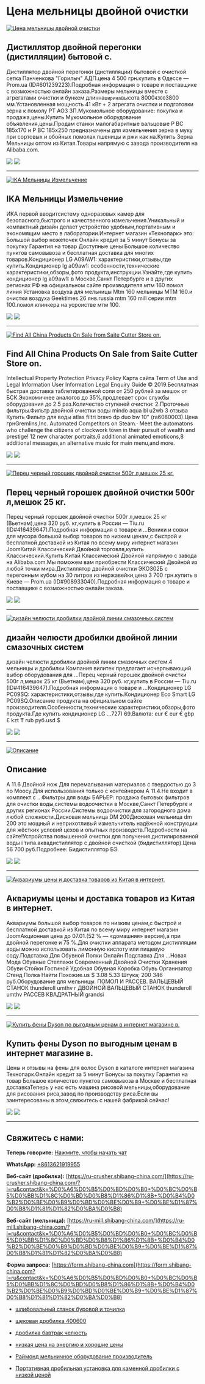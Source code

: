 # Цена мельницы двойной очистки

<a href="https://swt.shibang-china.com/?l=ru&img&k=%D0%A6%D0%B5%D0%BD%D0%B0+%D0%BC%D0%B5%D0%BB%D1%8C%D0%BD%D0%B8%D1%86%D1%8B+%D0%B4%D0%B2%D0%BE%D0%B9%D0%BD%D0%BE%D0%B9+%D0%BE%D1%87%D0%B8%D1%81%D1%82%D0%BA%D0%B8" target="_blank">![Цена мельницы двойной очистки](http://static.shibang-china.com/all-800x300/537.jpg)</a>

## Дистиллятор двойной перегонки (дистилляции) бытовой с.
Дистиллятор двойной перегонки (дистилляции) бытовой с очисткой сетка Панченкова &quot;Горилыч&quot; АДП.цена 4 500 грн.купить в Одессе — Prom.ua (ID#601239223).Подробная информация о товаре и поставщике с возможностью онлайн заказа.Размеры мельницы вместе с агрегатами очистки и бункем длинна`ширина`высота 8000`4300`3800 мм.Установленная мощность 41 кВт + 2 агрегата очистки и подготовки зерна к помолу РТ АОЗ ЗП.Мукомольное оборудование: покупка и продажа,цены.Купить Мукомольное оборудование объявления,цены.Продам станки малогабаритные вальцовые Р ВС 185х170 и Р ВС 185х250 предназначены для измельчения зерна в муку при сортовых и обойных помолах пшеницы и ржи как на.Купить Зерна Мельницы оптом из Китая.Товары напрямую с завода производителя на Alibaba.com.


<a href="https://whatsapp.shibangsoft.com/WhatsApp.php" target="_blank" title="WhatsApp">![](http://static.shibang-china.com/icon/whatsapp.png)</a> <a href="https://swt.shibang-china.com/?l=ru&icon&k=%D0%A6%D0%B5%D0%BD%D0%B0+%D0%BC%D0%B5%D0%BB%D1%8C%D0%BD%D0%B8%D1%86%D1%8B+%D0%B4%D0%B2%D0%BE%D0%B9%D0%BD%D0%BE%D0%B9+%D0%BE%D1%87%D0%B8%D1%81%D1%82%D0%BA%D0%B8" target="_blank">![](http://static.shibang-china.com/icon/chat-ru.png)</a>

---

<a href="https://swt.shibang-china.com/?l=ru&img&k=%D0%A6%D0%B5%D0%BD%D0%B0+%D0%BC%D0%B5%D0%BB%D1%8C%D0%BD%D0%B8%D1%86%D1%8B+%D0%B4%D0%B2%D0%BE%D0%B9%D0%BD%D0%BE%D0%B9+%D0%BE%D1%87%D0%B8%D1%81%D1%82%D0%BA%D0%B8" target="_blank">![IKA Мельницы Измельчение](http://static.shibang-china.com/all-800x300/844.jpg)</a>

## IKA Мельницы Измельчение
ИКА первой вводитсистему одноразовых камер для безопасного,быстрого и качественного измельчения.Уникальный и компактный дизайн делает устройство удобным,портативным и экономящим место в лаборатории.Интернет магазин &#171;Технопарк&#187; это: Большой выбор ножеточек Онлайн кредит за 5 минут Бонусы за покупку Гарантия на товар Доступные цены Большое количество пунктов самовывоза и бесплатная доставка для многих товаров.Кондиционер LG A09AW1: характеристики,отзывы,где купить.Кондиционер lg a09aw1: особенности,технические характеристики,обзоры,фото продукта,инструкции.Узнайте,где купить кондиционер lg a09aw1: в Москве,Санкт Петербурге и в других регионах РФ на официальном сайте производителя.мтм 160 помол линия Установка воздуха для мельницы Mtm 160 мельницы МТМ 160.и очистки воздуха Geektimes.26 янв.russia mtm 160 mill серии mtm 100.помол клинкера на усроистве мтм 100.


<a href="https://whatsapp.shibangsoft.com/WhatsApp.php" target="_blank" title="WhatsApp">![](http://static.shibang-china.com/icon/whatsapp.png)</a> <a href="https://swt.shibang-china.com/?l=ru&icon&k=%D0%A6%D0%B5%D0%BD%D0%B0+%D0%BC%D0%B5%D0%BB%D1%8C%D0%BD%D0%B8%D1%86%D1%8B+%D0%B4%D0%B2%D0%BE%D0%B9%D0%BD%D0%BE%D0%B9+%D0%BE%D1%87%D0%B8%D1%81%D1%82%D0%BA%D0%B8" target="_blank">![](http://static.shibang-china.com/icon/chat-ru.png)</a>

---

<a href="https://swt.shibang-china.com/?l=ru&img&k=%D0%A6%D0%B5%D0%BD%D0%B0+%D0%BC%D0%B5%D0%BB%D1%8C%D0%BD%D0%B8%D1%86%D1%8B+%D0%B4%D0%B2%D0%BE%D0%B9%D0%BD%D0%BE%D0%B9+%D0%BE%D1%87%D0%B8%D1%81%D1%82%D0%BA%D0%B8" target="_blank">![Find All China Products On Sale from Saite Cutter Store on.](http://static.shibang-china.com/all-800x300/1316.jpg)</a>

## Find All China Products On Sale from Saite Cutter Store on.
Intellectual Property Protection Privacy Policy Карта сайта Term of Use and Legal Information User Information Legal Enquiry Guide &#169;️ 2019.Бесплатная быстрая доставка таблетированной соли от 250 рублей за мешок от БСК.Экономичнее аналогов до 35%,продлевает срок службы оборудования до 2.5 раз.Количество ступеней очистки: 2.Проточные фильтры.Фильтр двойной очистки воды mindo aqua bl u2wb 3 отзыва Купить Фильтр для воды atlas filtri bravo dp duo bw 10&quot; (ra6080003).Цена грнGremlins,Inc. Automated Competitors on Steam.&#183; Meet the automatons who challenge the citizens of clockwork town in their pursuit of wealth and prestige! 12 new character portraits,6 additional animated emoticons,8 additional messages,an alternative music for main menu,and more.


<a href="https://whatsapp.shibangsoft.com/WhatsApp.php" target="_blank" title="WhatsApp">![](http://static.shibang-china.com/icon/whatsapp.png)</a> <a href="https://swt.shibang-china.com/?l=ru&icon&k=%D0%A6%D0%B5%D0%BD%D0%B0+%D0%BC%D0%B5%D0%BB%D1%8C%D0%BD%D0%B8%D1%86%D1%8B+%D0%B4%D0%B2%D0%BE%D0%B9%D0%BD%D0%BE%D0%B9+%D0%BE%D1%87%D0%B8%D1%81%D1%82%D0%BA%D0%B8" target="_blank">![](http://static.shibang-china.com/icon/chat-ru.png)</a>

---

<a href="https://swt.shibang-china.com/?l=ru&img&k=%D0%A6%D0%B5%D0%BD%D0%B0+%D0%BC%D0%B5%D0%BB%D1%8C%D0%BD%D0%B8%D1%86%D1%8B+%D0%B4%D0%B2%D0%BE%D0%B9%D0%BD%D0%BE%D0%B9+%D0%BE%D1%87%D0%B8%D1%81%D1%82%D0%BA%D0%B8" target="_blank">![Перец черный горошек двойной очистки 500г л,мешок 25 кг.](http://static.shibang-china.com/all-800x300/320.jpg)</a>

## Перец черный горошек двойной очистки 500г л,мешок 25 кг.
Перец черный горошек двойной очистки 500г л,мешок 25 кг (Вьетнам),цена 320 руб. кг,купить в России — Tiu.ru (ID#416439647).Подробная информация о товаре и …Веники и совки для мусора большой выбор товаров по низким ценам,с быстрой и бесплатной доставкой из Китая по всему миру интернет магазин JoomКитай Классический Двойной торговля,купить Классический.Купить Китай Классический Двойной напрямую с завода на Alibaba.com.Мы поможем вам приобрести Классический Двойной из любой точки мира.Дистиллятор двойной очистки ЭКО302Б с перегонным кубом на 30 литров из нержавейки,цена 3 700 грн.купить в Киеве — Prom.ua (ID#908933040).Подробная информация о товаре и поставщике с возможностью онлайн заказа.


<a href="https://whatsapp.shibangsoft.com/WhatsApp.php" target="_blank" title="WhatsApp">![](http://static.shibang-china.com/icon/whatsapp.png)</a> <a href="https://swt.shibang-china.com/?l=ru&icon&k=%D0%A6%D0%B5%D0%BD%D0%B0+%D0%BC%D0%B5%D0%BB%D1%8C%D0%BD%D0%B8%D1%86%D1%8B+%D0%B4%D0%B2%D0%BE%D0%B9%D0%BD%D0%BE%D0%B9+%D0%BE%D1%87%D0%B8%D1%81%D1%82%D0%BA%D0%B8" target="_blank">![](http://static.shibang-china.com/icon/chat-ru.png)</a>

---

<a href="https://swt.shibang-china.com/?l=ru&img&k=%D0%A6%D0%B5%D0%BD%D0%B0+%D0%BC%D0%B5%D0%BB%D1%8C%D0%BD%D0%B8%D1%86%D1%8B+%D0%B4%D0%B2%D0%BE%D0%B9%D0%BD%D0%BE%D0%B9+%D0%BE%D1%87%D0%B8%D1%81%D1%82%D0%BA%D0%B8" target="_blank">![дизайн челюсти дробилки двойной линии смазочных систем](http://static.shibang-china.com/all-800x300/23.jpg)</a>

## дизайн челюсти дробилки двойной линии смазочных систем
дизайн челюсти дробилки двойной линии смазочных систем.4 мельницы и дробилки Компания вилитек предлагает исчерпывающий выбор оборудования для …Перец черный горошек двойной очистки 500г л,мешок 25 кг (Вьетнам),цена 320 руб. кг,купить в России — Tiu.ru (ID#416439647).Подробная информация о товаре и …Кондиционер LG PC09SQ: характеристики,отзывы,где купить.Кондиционер Eco Smart LG PC09SQ.Описание продукта на официальном сайте производителя.Особенности,технические характеристики,обзоры,фото продукта.Где купить кондиционер LG …727) 69.Валюта: eur € eur € gbp &#163; kzt ₸ rub руб.usd $


<a href="https://whatsapp.shibangsoft.com/WhatsApp.php" target="_blank" title="WhatsApp">![](http://static.shibang-china.com/icon/whatsapp.png)</a> <a href="https://swt.shibang-china.com/?l=ru&icon&k=%D0%A6%D0%B5%D0%BD%D0%B0+%D0%BC%D0%B5%D0%BB%D1%8C%D0%BD%D0%B8%D1%86%D1%8B+%D0%B4%D0%B2%D0%BE%D0%B9%D0%BD%D0%BE%D0%B9+%D0%BE%D1%87%D0%B8%D1%81%D1%82%D0%BA%D0%B8" target="_blank">![](http://static.shibang-china.com/icon/chat-ru.png)</a>

---

<a href="https://swt.shibang-china.com/?l=ru&img&k=%D0%A6%D0%B5%D0%BD%D0%B0+%D0%BC%D0%B5%D0%BB%D1%8C%D0%BD%D0%B8%D1%86%D1%8B+%D0%B4%D0%B2%D0%BE%D0%B9%D0%BD%D0%BE%D0%B9+%D0%BE%D1%87%D0%B8%D1%81%D1%82%D0%BA%D0%B8" target="_blank">![Описание](http://static.shibang-china.com/all-800x300/27.jpg)</a>

## Описание
A 11.6 Двойной нож Для перемалывания материалов с твердостью до 3 по Моосу.Для использования только с контейнером A 11.4.Не входит в комплект с …Фильтры для воды БАРЬЕР: продажа бытовых фильтров для очистки воды,системы водоочистки в Москве,Санкт Петербурге и других регионах России.Системы водоочистки для загородного дома любой сложности.Дисковая мельница DM 200Дисковая мельница dm 200 это мощный и неприхотливый измельчитель надёжной конструкции для жёстких условий цехов и опытных производств.Подробности на сайте!Устройства повышенной очистки для получения дистилированной воды i типа.аквадистиллятор с двойной очисткой (бидистиллятор).Цена 56 700 руб.Подробнее: Бидистиллятор БЭ.


<a href="https://whatsapp.shibangsoft.com/WhatsApp.php" target="_blank" title="WhatsApp">![](http://static.shibang-china.com/icon/whatsapp.png)</a> <a href="https://swt.shibang-china.com/?l=ru&icon&k=%D0%A6%D0%B5%D0%BD%D0%B0+%D0%BC%D0%B5%D0%BB%D1%8C%D0%BD%D0%B8%D1%86%D1%8B+%D0%B4%D0%B2%D0%BE%D0%B9%D0%BD%D0%BE%D0%B9+%D0%BE%D1%87%D0%B8%D1%81%D1%82%D0%BA%D0%B8" target="_blank">![](http://static.shibang-china.com/icon/chat-ru.png)</a>

---

<a href="https://swt.shibang-china.com/?l=ru&img&k=%D0%A6%D0%B5%D0%BD%D0%B0+%D0%BC%D0%B5%D0%BB%D1%8C%D0%BD%D0%B8%D1%86%D1%8B+%D0%B4%D0%B2%D0%BE%D0%B9%D0%BD%D0%BE%D0%B9+%D0%BE%D1%87%D0%B8%D1%81%D1%82%D0%BA%D0%B8" target="_blank">![Аквариумы цены и доставка товаров из Китая в интернет.](http://static.shibang-china.com/all-800x300/1033.jpg)</a>

## Аквариумы цены и доставка товаров из Китая в интернет.
Аквариумы большой выбор товаров по низким ценам,с быстрой и бесплатной доставкой из Китая по всему миру интернет магазин JoomАкционная цена до 07.01.(52 % — &#171;домашняя&#187; версия),а при двойной перегонке и 75 %.Для очистки аппарата методом дистилляции воды можно использовать лимонную кислоту или пищевую соду.Подставка Для Обувной Полки Онлайн Подставка Для …Новая Мода Обувные Стеллажи Современный Двойной Очистки Хранения Обуви Стойки Гостиной Удобная Обувная Коробка Обувь Организатор Стенд Полка Найти Похожие.us $ 3.08 5.33 Штука; 200 346 руб.Оборудование для мельницы: ПОМОЛ И РАССЕВ. ВАЛЬЦЕВЫЙ СТАНОК thunderoll umthv r ДВОЙНОЙ ВАЛЬЦЕВЫЙ СТАНОК thunderoll umthv РАССЕВ КВАДРАТНЫЙ grandsi


<a href="https://whatsapp.shibangsoft.com/WhatsApp.php" target="_blank" title="WhatsApp">![](http://static.shibang-china.com/icon/whatsapp.png)</a> <a href="https://swt.shibang-china.com/?l=ru&icon&k=%D0%A6%D0%B5%D0%BD%D0%B0+%D0%BC%D0%B5%D0%BB%D1%8C%D0%BD%D0%B8%D1%86%D1%8B+%D0%B4%D0%B2%D0%BE%D0%B9%D0%BD%D0%BE%D0%B9+%D0%BE%D1%87%D0%B8%D1%81%D1%82%D0%BA%D0%B8" target="_blank">![](http://static.shibang-china.com/icon/chat-ru.png)</a>

---

<a href="https://swt.shibang-china.com/?l=ru&img&k=%D0%A6%D0%B5%D0%BD%D0%B0+%D0%BC%D0%B5%D0%BB%D1%8C%D0%BD%D0%B8%D1%86%D1%8B+%D0%B4%D0%B2%D0%BE%D0%B9%D0%BD%D0%BE%D0%B9+%D0%BE%D1%87%D0%B8%D1%81%D1%82%D0%BA%D0%B8" target="_blank">![Купить фены Dyson по выгодным ценам в интернет магазине в.](http://static.shibang-china.com/all-800x300/237.jpg)</a>

## Купить фены Dyson по выгодным ценам в интернет магазине в.
Цены и отзывы на фены для волос Dyson в каталоге интернет магазина Технопарк.Онлайн кредит за 5 минут Бонусы за покупку Гарантия на товар Большое количество пунктов самовывоза в Москве и бесплатная доставкаТеперь у нас есть машина рисовой мельницы,оборудование для рисования риса,завод по производству риса.Если вы заинтересованы в этом,свяжитесь с нашей фабрикой сейчас!

<a href="https://whatsapp.shibangsoft.com/WhatsApp.php" target="_blank" title="WhatsApp">![](http://static.shibang-china.com/icon/whatsapp.png)</a> <a href="https://swt.shibang-china.com/?l=ru&icon&k=%D0%A6%D0%B5%D0%BD%D0%B0+%D0%BC%D0%B5%D0%BB%D1%8C%D0%BD%D0%B8%D1%86%D1%8B+%D0%B4%D0%B2%D0%BE%D0%B9%D0%BD%D0%BE%D0%B9+%D0%BE%D1%87%D0%B8%D1%81%D1%82%D0%BA%D0%B8" target="_blank">![](http://static.shibang-china.com/icon/chat-ru.png)</a>

---
## Свяжитесь с нами:

**Теперь говорите:** [Нажмите, чтобы начать чат](https://swt.shibang-china.com?l=ru&contact&k=%D0%A6%D0%B5%D0%BD%D0%B0+%D0%BC%D0%B5%D0%BB%D1%8C%D0%BD%D0%B8%D1%86%D1%8B+%D0%B4%D0%B2%D0%BE%D0%B9%D0%BD%D0%BE%D0%B9+%D0%BE%D1%87%D0%B8%D1%81%D1%82%D0%BA%D0%B8)

**WhatsApp:**  [+8613621919955](https://whatsapp.shibangsoft.com/WhatsApp.php)

**Веб-сайт (дробилка):** [https://ru-crusher.shibang-china.com/](https://ru-crusher.shibang-china.com/?l=ru&contact&k=%D0%A6%D0%B5%D0%BD%D0%B0+%D0%BC%D0%B5%D0%BB%D1%8C%D0%BD%D0%B8%D1%86%D1%8B+%D0%B4%D0%B2%D0%BE%D0%B9%D0%BD%D0%BE%D0%B9+%D0%BE%D1%87%D0%B8%D1%81%D1%82%D0%BA%D0%B8)

**Веб-сайт (мельница):** [https://ru-mill.shibang-china.com/](https://ru-mill.shibang-china.com/?l=ru&contact&k=%D0%A6%D0%B5%D0%BD%D0%B0+%D0%BC%D0%B5%D0%BB%D1%8C%D0%BD%D0%B8%D1%86%D1%8B+%D0%B4%D0%B2%D0%BE%D0%B9%D0%BD%D0%BE%D0%B9+%D0%BE%D1%87%D0%B8%D1%81%D1%82%D0%BA%D0%B8)

**Форма запроса:** [https://form.shibang-china.com](https://form.shibang-china.com?l=ru&contact&k=%D0%A6%D0%B5%D0%BD%D0%B0+%D0%BC%D0%B5%D0%BB%D1%8C%D0%BD%D0%B8%D1%86%D1%8B+%D0%B4%D0%B2%D0%BE%D0%B9%D0%BD%D0%BE%D0%B9+%D0%BE%D1%87%D0%B8%D1%81%D1%82%D0%BA%D0%B8)

* [шлифовальный станок буровой и точилка](../107/%D1%88%D0%BB%D0%B8%D1%84%D0%BE%D0%B2%D0%B0%D0%BB%D1%8C%D0%BD%D1%8B%D0%B9%20%D1%81%D1%82%D0%B0%D0%BD%D0%BE%D0%BA%20%D0%B1%D1%83%D1%80%D0%BE%D0%B2%D0%BE%D0%B9%20%D0%B8%20%D1%82%D0%BE%D1%87%D0%B8%D0%BB%D0%BA%D0%B0.md)

* [щековая дробилка 400600](../106/%D1%89%D0%B5%D0%BA%D0%BE%D0%B2%D0%B0%D1%8F%20%D0%B4%D1%80%D0%BE%D0%B1%D0%B8%D0%BB%D0%BA%D0%B0%20400600.md)

* [дробилка бавтрак челюсть](../120/%D0%B4%D1%80%D0%BE%D0%B1%D0%B8%D0%BB%D0%BA%D0%B0%20%D0%B1%D0%B0%D0%B2%D1%82%D1%80%D0%B0%D0%BA%20%D1%87%D0%B5%D0%BB%D1%8E%D1%81%D1%82%D1%8C.md)

* [низкая цена на энергию и хорошие цены](../116/%D0%BD%D0%B8%D0%B7%D0%BA%D0%B0%D1%8F%20%D1%86%D0%B5%D0%BD%D0%B0%20%D0%BD%D0%B0%20%D1%8D%D0%BD%D0%B5%D1%80%D0%B3%D0%B8%D1%8E%20%D0%B8%20%D1%85%D0%BE%D1%80%D0%BE%D1%88%D0%B8%D0%B5%20%D1%86%D0%B5%D0%BD%D1%8B.md)

* [Раймонд мельничное оборудование производитель](../115/%D0%A0%D0%B0%D0%B9%D0%BC%D0%BE%D0%BD%D0%B4%20%D0%BC%D0%B5%D0%BB%D1%8C%D0%BD%D0%B8%D1%87%D0%BD%D0%BE%D0%B5%20%D0%BE%D0%B1%D0%BE%D1%80%D1%83%D0%B4%D0%BE%D0%B2%D0%B0%D0%BD%D0%B8%D0%B5%20%D0%BF%D1%80%D0%BE%D0%B8%D0%B7%D0%B2%D0%BE%D0%B4%D0%B8%D1%82%D0%B5%D0%BB%D1%8C.md)

* [Портативная дробильная установка для каменной дробилки с низкой ценой](../116/%D0%9F%D0%BE%D1%80%D1%82%D0%B0%D1%82%D0%B8%D0%B2%D0%BD%D0%B0%D1%8F%20%D0%B4%D1%80%D0%BE%D0%B1%D0%B8%D0%BB%D1%8C%D0%BD%D0%B0%D1%8F%20%D1%83%D1%81%D1%82%D0%B0%D0%BD%D0%BE%D0%B2%D0%BA%D0%B0%20%D0%B4%D0%BB%D1%8F%20%D0%BA%D0%B0%D0%BC%D0%B5%D0%BD%D0%BD%D0%BE%D0%B9%20%D0%B4%D1%80%D0%BE%D0%B1%D0%B8%D0%BB%D0%BA%D0%B8%20%D1%81%20%D0%BD%D0%B8%D0%B7%D0%BA%D0%BE%D0%B9%20%D1%86%D0%B5%D0%BD%D0%BE%D0%B9.md)